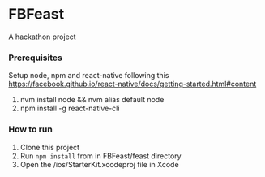 # FBFeast
A hackathon project

### Prerequisites
Setup node, npm and react-native following this
https://facebook.github.io/react-native/docs/getting-started.html#content

1) nvm install node && nvm alias default node
2) npm install -g react-native-cli

### How to run

1. Clone this project
2. Run `npm install` from in FBFeast/feast directory
3. Open the /ios/StarterKit.xcodeproj file in Xcode
